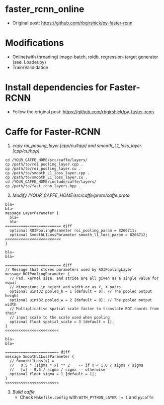 # faster_rcnn_online
- Original post: https://github.com/rbgirshick/py-faster-rcnn

# Modifications
- Online(with threading) image-batch, roidb, regression-target generator (see. Loader.py)
- Train/Valididation

# Install dependencies for Faster-RCNN
- Follow the original post: https://github.com/rbgirshick/py-faster-rcnn

# Caffe for Faster-RCNN
1. *copy roi_pooling_layer.[cpp/cu/hpp] and smooth_L1_loss_layer.[cpp/cu/hpp]*
```
cd /YOUR_CAFFE_HOME/src/caffe/layers/
cp /path/to/roi_pooling_layer.cpp .
cp /path/to/roi_pooling_layer.cu .
cp /path/to/smooth_L1_loss_layer.cpp .
cp /path/to/smooth_L1_loss_layer.cu .
cd /YOUR_CAFFE_HOME/include/caffe/layers/
cp /path/to/fast_rcnn_layers.hpp .
```
2. *Modify /YOUR_CAFFE_HOME/src/caffe/proto/caffe.proto*
```
bla~
bla~
message LayerParameter {
  bla~
  bla~
========================= diff
  optional ROIPoolingParameter roi_pooling_param = 8266711;
  optional SmoothL1LossParameter smooth_l1_loss_param = 8266712;
<<<<<<<<<<<<<<<<<<<<<<<<<
}

bla~
bla~

========================= diff
// Message that stores parameters used by ROIPoolingLayer
message ROIPoolingParameter {
  // Pad, kernel size, and stride are all given as a single value for equal
  // dimensions in height and width or as Y, X pairs.
  optional uint32 pooled_h = 1 [default = 0]; // The pooled output height
  optional uint32 pooled_w = 2 [default = 0]; // The pooled output width
  // Multiplicative spatial scale factor to translate ROI coords from their
  // input scale to the scale used when pooling
  optional float spatial_scale = 3 [default = 1];
}
<<<<<<<<<<<<<<<<<<<<<<<<

bla~
bla~

======================== diff
message SmoothL1LossParameter {
  // SmoothL1Loss(x) =
  //   0.5 * (sigma * x) ** 2    -- if x < 1.0 / sigma / sigma
  //   |x| - 0.5 / sigma / sigma -- otherwise
  optional float sigma = 1 [default = 1];
}
<<<<<<<<<<<<<<<<<<<<<<<<
```
3. *Build caffe*
    * Check `Makefile.config` with `WITH_PYTHON_LAYER := 1` and `pycaffe`
